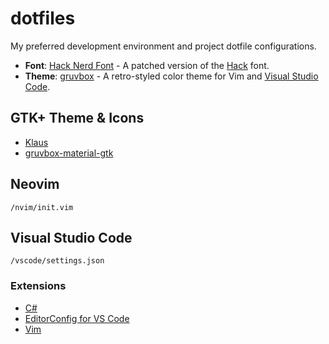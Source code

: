# dotfiles
My preferred development environment and project dotfile configurations.

- **Font**: [Hack Nerd Font](https://github.com/ryanoasis/nerd-fonts) - A patched
  version of the [Hack](https://github.com/source-foundry/Hack) font.
- **Theme**: [gruvbox](https://github.com/morhetz/gruvbox) - A retro-styled
  color theme for Vim and [Visual Studio Code](https://github.com/source-foundry/Hack).

## GTK+ Theme & Icons

- [Klaus](https://github.com/tsbarnes/Klaus)
- [gruvbox-material-gtk](https://github.com/TheGreatMcPain/gruvbox-material-gtk)

## Neovim
`/nvim/init.vim`

## Visual Studio Code
`/vscode/settings.json`

### Extensions
- [C#](https://marketplace.visualstudio.com/items?itemName=ms-dotnettools.csharp)
- [EditorConfig for VS Code](https://marketplace.visualstudio.com/items?itemName=EditorConfig.EditorConfig)
- [Vim](https://marketplace.visualstudio.com/items?itemName=vscodevim.vim)
